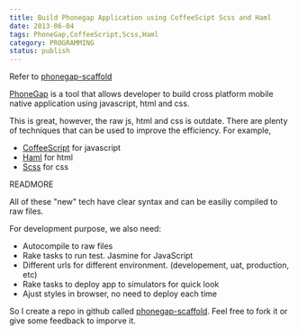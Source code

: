 ```yaml
---
title: Build Phonegap Application using CoffeeScipt Scss and Haml
date: 2013-06-04
tags: PhoneGap,CoffeeScript,Scss,Haml
category: PROGRAMMING
status: publish
---
```

Refer to [phonegap-scaffold](https://github.com/warmwind/phonegap-scaffold)

[PhoneGap](http://phonegap.com/) is a tool that allows developer to build cross platform mobile native application using javascript, html and css. 

This is great, however, the raw js, html and css is outdate. There are plenty of techniques that can be used to improve the efficiency. For example, 

* [CoffeeScript](http://coffeescript.org/) for javascript
* [Haml](http://haml.info/) for html
* [Scss](http://sass-lang.com/) for css

READMORE

All of these "new" tech have clear syntax and can be easiliy compiled to raw files.

For development purpose, we also need:

* Autocompile to raw files
* Rake tasks to run test. Jasmine for JavaScript
* Different urls for different environment. (developement, uat, production, etc)
* Rake tasks to deploy app to simulators for quick look
* Ajust styles in browser, no need to deploy each time

So I create a repo in github called [phonegap-scaffold](https://github.com/warmwind/phonegap-scaffold). Feel free to fork it or give some feedback to imporve it.